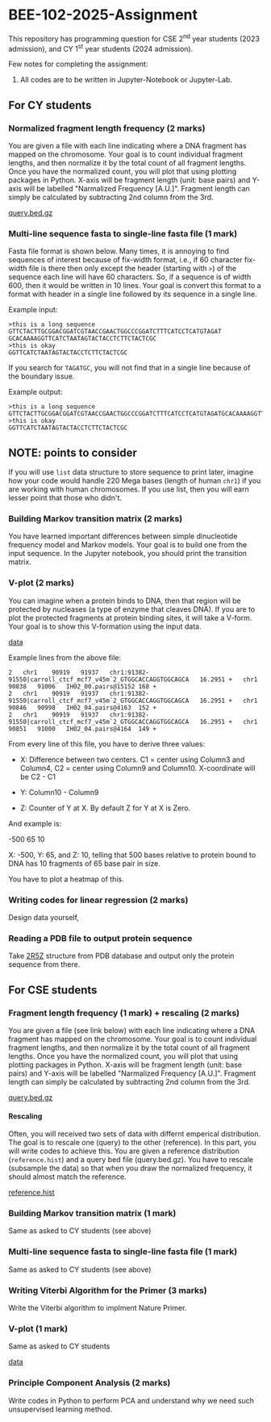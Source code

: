 # BEE-102-2025-Assignment

This repository has programming question for CSE 2<sup>nd</sup> year students
(2023 admission), and CY 1<sup>st</sup> year students (2024 admission).

Few notes for completing the assignment:

1. All codes are to be written in Jupyter-Notebook or Jupyter-Lab.

## For CY students

### Normalized fragment length frequency (2 marks)

You are given a file with each line indicating where a DNA fragment has mapped
on the chromosome. Your goal is to count individual fragment lengths, and then
normalize it by the total count of all fragment lengths. Once you have the
normalized count, you will plot that using plotting packages in Python. X-axis
will be fragment length (unit: base pairs) and Y-axis will be labelled
"Narmalized Frequency [A.U.]". Fragment length can simply be calculated by
subtracting 2nd column from the 3rd.

[query.bed.gz](https://figshare.com/ndownloader/files/53306780?private_link=727f8d920a1b8415f09a) 

### Multi-line sequence fasta to single-line fasta file (1 mark)

Fasta file format is shown below. Many times, it is annoying to find sequences
of interest because of fix-width format, i.e., if 60 character fix-width file
is there then only except the header (starting with `>`) of the sequence each
line will have 60 characters. So, if a sequence is of width 600, then it would
be written in 10 lines. Your goal is convert this format to a format with
header in a single line followed by its sequence in a single line. 

Example input:

```
>this is a long sequence
GTTCTACTTGCGGACGGATCGTAACCGAACTGGCCCGGATCTTTCATCCTCATGTAGAT
GCACAAAAGGTTCATCTAATAGTACTACCTCTTCTACTCGC
>this is okay
GGTTCATCTAATAGTACTACCTCTTCTACTCGC 

```

If you search for `TAGATGC`, you will not find that in a single line because of
the boundary issue. 

Example output: 

```
>this is a long sequence
GTTCTACTTGCGGACGGATCGTAACCGAACTGGCCCGGATCTTTCATCCTCATGTAGATGCACAAAAGGTTCATCTAATAGTACTACCTCTTCTACTCGC
>this is okay
GGTTCATCTAATAGTACTACCTCTTCTACTCGC 

```

NOTE: points to consider
-----
If you will use `list` data structure to store sequence to print later, imagine
how your code would handle 220 Mega bases (length of human `chr1`) if you are
working with human chromosomes. If you use list, then you will earn lesser
point that those who didn't.


### Building Markov transition matrix (2 marks)

You have learned important differences between simple dinucleotide frequency
model and Markov models. Your goal is to build one from the input sequence. In
the Jupyter notebook, you should print the transition matrix. 


### V-plot (2 marks)

You can imagine when a protein binds to DNA, then that region will be protected
by nucleases (a type of enzyme that cleaves DNA). If you are to plot the
protected fragments at protein binding sites, it will take a V-form. Your goal
is to show this V-formation using the input data. 

[data](https://figshare.com/ndownloader/files/49307590)

Example lines from the above file: 

```
2	chr1	90919	91937	chr1:91382-91550|carroll_ctcf_mcf7_v45m`2_GTGGCACCAGGTGGCAGCA	16.2951	+	chr1	90838	91006	IH02_00.pairs@15152	168	+
2	chr1	90919	91937	chr1:91382-91550|carroll_ctcf_mcf7_v45m`2_GTGGCACCAGGTGGCAGCA	16.2951	+	chr1	90846	90998	IH02_04.pairs@4163	152	+
2	chr1	90919	91937	chr1:91382-91550|carroll_ctcf_mcf7_v45m`2_GTGGCACCAGGTGGCAGCA	16.2951	+	chr1	90851	91000	IH02_04.pairs@4164	149	+
```

From every line of this file, you have to derive three values:

- X: Difference between two centers. C1 = center using Column3 and Column4, C2 = center using Column9 and Column10. X-coordinate will be C2 - C1 

- Y: Column10 - Column9 

- Z: Counter of Y at X. By default Z for Y at X is Zero. 

And example is:

-500 65 10

X: -500, Y: 65, and Z: 10, telling that 500 bases relative to protein bound to DNA has 10 fragments of 65 base pair in size.

You have to plot a heatmap of this.  

### Writing codes for linear regression (2 marks)

Design data yourself, 

### Reading a PDB file to output protein sequence

Take [2R5Z](https://files.rcsb.org/download/2R5Z.pdb) structure from PDB database and output only the protein sequence from there.

## For CSE students

### Fragment length frequency (1 mark) + rescaling (2 marks) 

You are given a file (see link below) with each line indicating where a DNA fragment has mapped
on the chromosome. Your goal is to count individual fragment lengths, and then
normalize it by the total count of all fragment lengths. Once you have the
normalized count, you will plot that using plotting packages in Python. X-axis
will be fragment length (unit: base pairs) and Y-axis will be labelled
"Narmalized Frequency [A.U.]". Fragment length can simply be calculated by
subtracting 2nd column from the 3rd.

[query.bed.gz](https://figshare.com/ndownloader/files/53306780?private_link=727f8d920a1b8415f09a) 

#### Rescaling

Often, you will received two sets of data with differnt emperical distribution.
The goal is to rescale one (query) to the other (reference). In this part, you
will write codes to achieve this. You are given a reference distribution
(`reference.hist`) and a query bed file (query.bed.gz). You have to rescale
(subsample the data) so that when you draw the normalized frequency, it should
almost match the reference. 

[reference.hist](https://figshare.com/ndownloader/files/53306810?private_link=727f8d920a1b8415f09a)

### Building Markov transition matrix (1 mark)

Same as asked to CY students (see above)

### Multi-line sequence fasta to single-line fasta file (1 mark)

Same as asked to CY students (see above)

### Writing Viterbi Algorithm for the Primer (3 marks) 

Write the Viterbi algorithm to implment Nature Primer.

### V-plot (1 mark)

Same as asked to CY students 

[data](https://figshare.com/ndownloader/files/49307590)

### Principle Component Analysis (2 marks)

Write codes in Python to perform PCA and understand why we need such
unsupervised learning method. 
